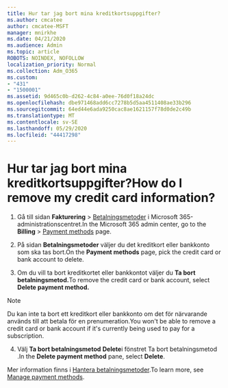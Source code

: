 ```yaml
---
title: Hur tar jag bort mina kreditkortsuppgifter?
ms.author: cmcatee
author: cmcatee-MSFT
manager: mnirkhe
ms.date: 04/21/2020
ms.audience: Admin
ms.topic: article
ROBOTS: NOINDEX, NOFOLLOW
localization_priority: Normal
ms.collection: Adm_O365
ms.custom:
- "431"
- "1500001"
ms.assetid: 9d465c0b-d262-4c84-a0ee-76d0f18a24dc
ms.openlocfilehash: dbe971468add6cc7278b5d5aa4511408ae33b296
ms.sourcegitcommit: 64ed44e6ada9250cac8ae1621157f78d0de2c49b
ms.translationtype: MT
ms.contentlocale: sv-SE
ms.lasthandoff: 05/29/2020
ms.locfileid: "44417298"
---
```

# <a name="how-do-i-remove-my-credit-card-information"></a><span data-ttu-id="928cb-102">Hur tar jag bort mina kreditkortsuppgifter?</span><span class="sxs-lookup"><span data-stu-id="928cb-102">How do I remove my credit card information?</span></span>

1. <span data-ttu-id="928cb-103">Gå till sidan **Fakturering** \> [Betalningsmetoder](https://go.microsoft.com/fwlink/p/?linkid=2018806) i Microsoft 365-administrationscentret.</span><span class="sxs-lookup"><span data-stu-id="928cb-103">In the Microsoft 365 admin center, go to the **Billing** \> [Payment methods](https://go.microsoft.com/fwlink/p/?linkid=2018806) page.</span></span>

2. <span data-ttu-id="928cb-104">På sidan **Betalningsmetoder** väljer du det kreditkort eller bankkonto som ska tas bort.</span><span class="sxs-lookup"><span data-stu-id="928cb-104">On the **Payment methods** page, pick the credit card or bank account to delete.</span></span>

3. <span data-ttu-id="928cb-105">Om du vill ta bort kreditkortet eller bankkontot väljer du **Ta bort betalningsmetod.**</span><span class="sxs-lookup"><span data-stu-id="928cb-105">To remove the credit card or bank account, select **Delete payment method.**</span></span>

> [!NOTE]
> <span data-ttu-id="928cb-106">Du kan inte ta bort ett kreditkort eller bankkonto om det för närvarande används till att betala för en prenumeration.</span><span class="sxs-lookup"><span data-stu-id="928cb-106">You won't be able to remove a credit card or bank account if it's currently being used to pay for a subscription.</span></span>

4. <span data-ttu-id="928cb-107">Välj **Ta bort betalningsmetod** **Delete**i fönstret Ta bort betalningsmetod .</span><span class="sxs-lookup"><span data-stu-id="928cb-107">In the **Delete payment method** pane, select **Delete**.</span></span>

<span data-ttu-id="928cb-108">Mer information finns i [Hantera betalningsmetoder](https://docs.microsoft.com/microsoft-365/commerce/billing-and-payments/manage-payment-methods).</span><span class="sxs-lookup"><span data-stu-id="928cb-108">To learn more, see [Manage payment methods](https://docs.microsoft.com/microsoft-365/commerce/billing-and-payments/manage-payment-methods).</span></span>